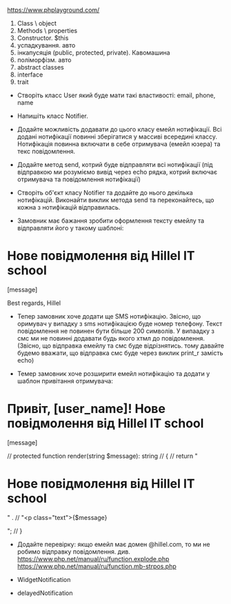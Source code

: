 https://www.phplayground.com/


1. Class \ object
2. Methods \ properties
3. Constructor. $this
4. успадкування. авто
5. інкапусяція (public, protected, private). Кавомашина
6. поліморфізм. авто
7. abstract classes
8. interface 
9. trait


- Створіть класс User який буде мати такі властивості: email, phone, name

- Напишіть класс Notifier.

- Додайте можливість додавати до цього класу емейл нотифікації. Всі додані нотифікації повинні зберігатися у массиві всередині классу.
Нотифікація повинна включати в себе отримувача (емейл юзера) та текс повідомлення.

- Додайте метод send, котрий буде відправляти всі нотифікації 
(під відправкою ми розуміємо вивід через echo рядка, котрий включає отримувача та повідомлення нотифікації)

- Створіть об'єкт класу Notifier та додайте до нього декілька нотифікацій.
Виконайти виклик метода send та переконайтесь, що кожна з нотифікацій відправилась.

- Замовник має бажання зробити оформлення тексту емейлу та відправляти його у такому шаблоні:

<h1>Нове повідмолення від Hillel IT school</h1>
<p class="text">[message]</p>
<p>Best regards, Hillel</p>

- Тепер замовник хоче додати ще SMS нотифікацію. Звісно, що оримувач у випадку з sms нотифікацією буде номер телефону. 
Текст повідомлення не повинен бути більше 200 символів. У випаадку з смс ми не повинні додавати будь якого хтмл до повідомлення.
(Звісно, що відправка емейлу та смс буде відрізнятись. тому давайте будемо вважати, що відправка смс буде через виклик print_r замість echo)

- Темер замовник хоче розширити емейл нотифікацію та додати у шаблон привітання отримувача:

<h1>Привіт, [user_name]! Нове повідмолення від Hillel IT school</h1>
<p class="text">[message]</p>


//    protected function render(string $message): string
//    {
//        return "<h1>Нове повідмолення від Hillel IT school</h1>" .
//            "<p class=\"text\">{$message}</p>";
//    }
- Додайте перевірку: якщо емейл має домен @hillel.com, то ми не робимо відправку повідомлення.
див. https://www.php.net/manual/ru/function.explode.php
https://www.php.net/manual/ru/function.mb-strpos.php


- WidgetNotification

- delayedNotification

